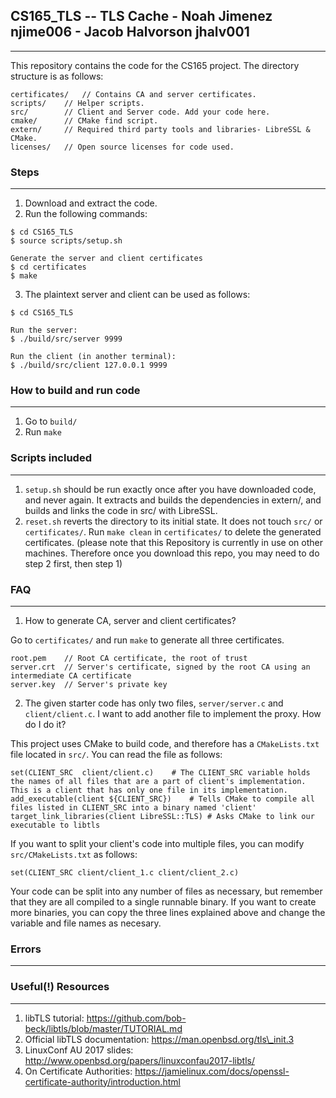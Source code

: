 ## CS165_TLS -- TLS Cache - Noah Jimenez njime006 - Jacob Halvorson jhalv001
------------------------

This repository contains the code for the CS165 project. The directory structure is as follows:
```
certificates/	// Contains CA and server certificates.
scripts/	// Helper scripts.
src/		// Client and Server code. Add your code here.
cmake/		// CMake find script. 
extern/		// Required third party tools and libraries- LibreSSL & CMake.
licenses/	// Open source licenses for code used.
```


### Steps
-------------------------
1. Download and extract the code.
2. Run the following commands:
```
$ cd CS165_TLS
$ source scripts/setup.sh

Generate the server and client certificates
$ cd certificates
$ make
```
3. The plaintext server and client can be used as follows:
```
$ cd CS165_TLS

Run the server:
$ ./build/src/server 9999

Run the client (in another terminal):
$ ./build/src/client 127.0.0.1 9999
```

### How to build and run code
--------------------------
1. Go to `build/`
2. Run `make`


### Scripts included
--------------------------
1. `setup.sh` should be run exactly once after you have downloaded code, and never again. It extracts and builds the dependencies in extern/, and builds and links the code in src/ with LibreSSL.
2. `reset.sh` reverts the directory to its initial state. It does not touch `src/` or `certificates/`. Run `make clean` in `certificates/` to delete the generated certificates.
(please note that this Repository is currently in use on other machines. Therefore once you download this repo, you may need to do step 2 first, then step 1)

### FAQ
--------------------------
1. How to generate CA, server and client certificates?

Go to `certificates/` and run `make` to generate all three certificates. 
```
root.pem	// Root CA certificate, the root of trust
server.crt	// Server's certificate, signed by the root CA using an intermediate CA certificate 
server.key	// Server's private key
```

2. The given starter code has only two files, `server/server.c` and `client/client.c`. I want to add another file to implement the proxy. How do I do it?

This project uses CMake to build code, and therefore has a `CMakeLists.txt` file located in `src/`. You can read the file as follows:
```
set(CLIENT_SRC	client/client.c)	# The CLIENT_SRC variable holds the names of all files that are a part of client's implementation. This is a client that has only one file in its implementation.
add_executable(client ${CLIENT_SRC})    # Tells CMake to compile all files listed in CLIENT_SRC into a binary named 'client'
target_link_libraries(client LibreSSL::TLS) # Asks CMake to link our executable to libtls
```
If you want to split your client's code into multiple files, you can modify `src/CMakeLists.txt` as follows:
```
set(CLIENT_SRC client/client_1.c client/client_2.c)
```
Your code can be split into any number of files as necessary, but remember that they are all compiled to a single runnable binary. 
If you want to create more binaries, you can copy the three lines explained above and change the variable and file names as necesary.

### Errors
-------------------------



### Useful(!) Resources 
--------------------------
1. libTLS tutorial: https://github.com/bob-beck/libtls/blob/master/TUTORIAL.md
2. Official libTLS documentation: https://man.openbsd.org/tls\_init.3
3. LinuxConf AU 2017 slides: http://www.openbsd.org/papers/linuxconfau2017-libtls/
4. On Certificate Authorities: https://jamielinux.com/docs/openssl-certificate-authority/introduction.html


